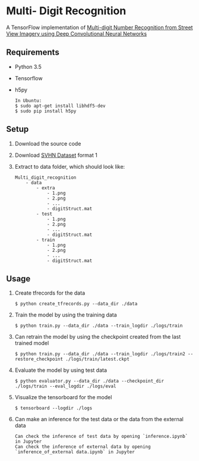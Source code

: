 # Multi- Digit Recognition

A TensorFlow implementation of [Multi-digit Number Recognition from Street View Imagery using Deep Convolutional Neural Networks](http://arxiv.org/pdf/1312.6082.pdf) 


## Requirements

* Python 3.5
* Tensorflow
* h5py

    ```
    In Ubuntu:
    $ sudo apt-get install libhdf5-dev
    $ sudo pip install h5py
    ```

## Setup

1. Download the source code

2. Download [SVHN Dataset](http://ufldl.stanford.edu/housenumbers/) format 1

3. Extract to data folder, which should look like:
    ```
    Multi_digit_recognition
        - data
            - extra
                - 1.png 
                - 2.png
                - ...
                - digitStruct.mat
            - test
                - 1.png 
                - 2.png
                - ...
                - digitStruct.mat
            - train
                - 1.png 
                - 2.png
                - ...
                - digitStruct.mat
    ```


## Usage


1. Create tfrecords for the data

    ```
    $ python create_tfrecords.py --data_dir ./data
    ```

2. Train the model by using the training data

    ```
    $ python train.py --data_dir ./data --train_logdir ./logs/train
    ```

3. Can retrain the model by using the checkpoint created from the last trained model
    ```
    $ python train.py --data_dir ./data --train_logdir ./logs/train2 --restore_checkpoint ./logs/train/latest.ckpt
    ```

4. Evaluate the model by using test data

    ```
    $ python evaluator.py --data_dir ./data --checkpoint_dir ./logs/train --eval_logdir ./logs/eval
    ```

5. Visualize the tensorboard for the model

    ```
    $ tensorboard --logdir ./logs
    ```

6. Can make an inference for the test data or the data from the external data 

    ```
    Can check the inference of test data by opening `inference.ipynb` in Jupyter
    Can check the inference of external data by opening `inference_of_external data.ipynb` in Jupyter
    ```

